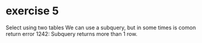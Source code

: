 

# exercise 5
Select using two tables
We can use a subquery, but in some times is comon return error 1242: Subquery returns more than 1 row.